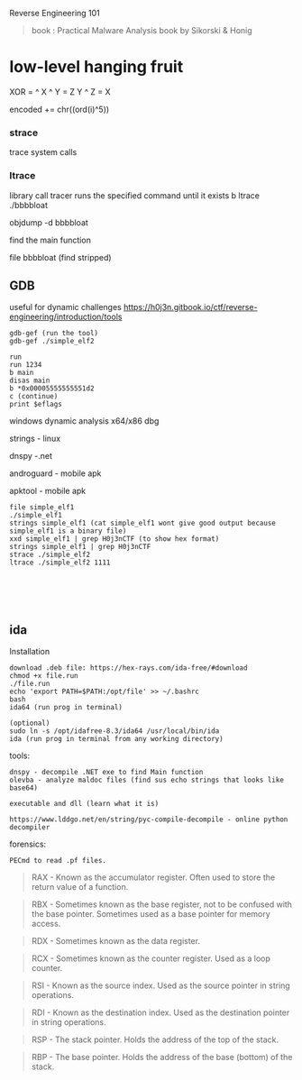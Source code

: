 Reverse Engineering 101

> book : Practical Malware Analysis book by Sikorski & Honig

# low-level hanging fruit

XOR = ^
X ^ Y = Z
Y ^ Z = X

encoded += chr((ord(i)^5))
### strace
trace system calls

### ltrace 
library call tracer
runs the specified command until it exists
b
ltrace ./bbbbloat

objdump -d bbbbloat

find the main function

file bbbbloat (find stripped)

## GDB
useful for dynamic challenges
https://h0j3n.gitbook.io/ctf/reverse-engineering/introduction/tools

```
gdb-gef (run the tool)
gdb-gef ./simple_elf2

run
run 1234
b main 
disas main
b *0x00005555555551d2
c (continue)
print $eflags
```


windows dynamic analysis
x64/x86 dbg

strings - linux

dnspy -.net

androguard - mobile apk

apktool - mobile apk

```
file simple_elf1
./simple_elf1
strings simple_elf1 (cat simple_elf1 wont give good output because simple_elf1 is a binary file)
xxd simple_elf1 | grep H0j3nCTF (to show hex format)
strings simple_elf1 | grep H0j3nCTF
strace ./simple_elf2
ltrace ./simple_elf2 1111






```

## ida
Installation
```
download .deb file: https://hex-rays.com/ida-free/#download
chmod +x file.run
./file.run
echo 'export PATH=$PATH:/opt/file' >> ~/.bashrc
bash
ida64 (run prog in terminal)

(optional)
sudo ln -s /opt/idafree-8.3/ida64 /usr/local/bin/ida
ida (run prog in terminal from any working directory)
```

tools:
```
dnspy - decompile .NET exe to find Main function
olevba - analyze maldoc files (find sus echo strings that looks like base64)

executable and dll (learn what it is)

https://www.lddgo.net/en/string/pyc-compile-decompile - online python decompiler

```
forensics:

```
PECmd to read .pf files.

```

> RAX - Known as the accumulator register. Often used to store the return value of a function.

> RBX - Sometimes known as the base register, not to be confused with the base pointer. Sometimes used as a base pointer for memory access.

> RDX - Sometimes known as the data register.

> RCX - Sometimes known as the counter register. Used as a loop counter.

> RSI - Known as the source index. Used as the source pointer in string operations.

> RDI - Known as the destination index. Used as the destination pointer in string operations.

> RSP - The stack pointer. Holds the address of the top of the stack.

> RBP - The base pointer. Holds the address of the base (bottom) of the stack.








